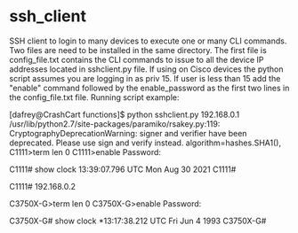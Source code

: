 # ssh_client
SSH client to login to many devices to execute one or many CLI commands. Two files are need to be installed in the same directory. The first file is config_file.txt contains the CLI commands to issue to all the device IP addresses located in sshclient.py file. If using on Cisco devices the python script assumes you are logging in as priv 15. If user is less than 15 add the "enable" command followed by the enable_password as the first two lines in the config_file.txt file.
Running script example:

[dafrey@CrashCart functions]$ python sshclient.py 
192.168.0.1
/usr/lib/python2.7/site-packages/paramiko/rsakey.py:119: CryptographyDeprecationWarning: signer and verifier have been deprecated. Please use sign and verify instead.
  algorithm=hashes.SHA1(),
C1111>term len 0
C1111>enable
Password: 

C1111#
show clock
13:39:07.796 UTC Mon Aug 30 2021
C1111#

C1111#
192.168.0.2

C3750X-G>term len 0
C3750X-G>enable
Password: 

C3750X-G#
show clock
*13:17:38.212 UTC Fri Jun 4 1993
C3750X-G#
